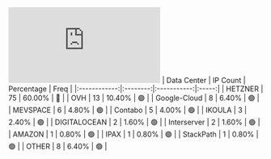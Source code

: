 ![Diagramm](https://github.com/obajay/StateSync-snapshots/blob/main/Projects/Gitopia/1/README.md)
| Data Center | IP Count | Percentage | Freq |
|:------------:|:--------:|:-----------:|:-----:|
| HETZNER | 75 | 60.00% | 🔴 |
| OVH | 13 | 10.40% | 🟢 |
| Google-Cloud | 8 | 6.40% | 🟢 |
| MEVSPACE | 6 | 4.80% | 🟢 |
| Contabo | 5 | 4.00% | 🟢 |
| IKOULA | 3 | 2.40% | 🟢 |
| DIGITALOCEAN | 2 | 1.60% | 🟢 |
| Interserver | 2 | 1.60% | 🟢 |
| AMAZON | 1 | 0.80% | 🟢 |
| IPAX | 1 | 0.80% | 🟢 |
| StackPath | 1 | 0.80% | 🟢 |
| OTHER | 8 | 6.40% | 🟢 |